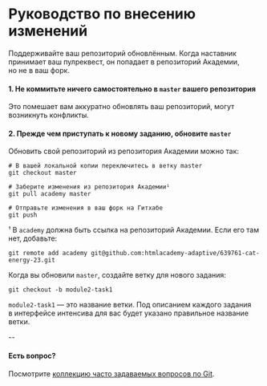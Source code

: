 # Руководство по внесению изменений

Поддерживайте ваш репозиторий обновлённым. Когда наставник принимает ваш пулреквест, он попадает в репозиторий Академии, но не в ваш форк.

#### 1. Не коммитьте ничего самостоятельно в `master` вашего репозитория

Это помешает вам аккуратно обновлять ваш репозиторий, могут возникнуть конфликты.

#### 2. Прежде чем приступать к новому заданию, обновите `master`

Обновить свой репозиторий из репозитория Академии можно так:

```
# В вашей локальной копии переключитесь в ветку master
git checkout master

# Заберите изменения из репозитория Академии¹
git pull academy master

# Отправьте изменения в ваш форк на Гитхабе
git push
```

¹ В `academy` должна быть ссылка на репозиторий Академии. Если его там нет, добавьте:

```
git remote add academy git@github.com:htmlacademy-adaptive/639761-cat-energy-23.git
```

Когда вы обновили `master`, создайте ветку для нового задания:

```
git checkout -b module2-task1
```

`module2-task1` — это название ветки. Под описанием каждого задания в интерфейсе интенсива для вас будет указано правильное название ветки.

--

#### Есть вопрос?

Посмотрите [коллекцию часто задаваемых вопросов по Git](http://firstaidgit.ru).
